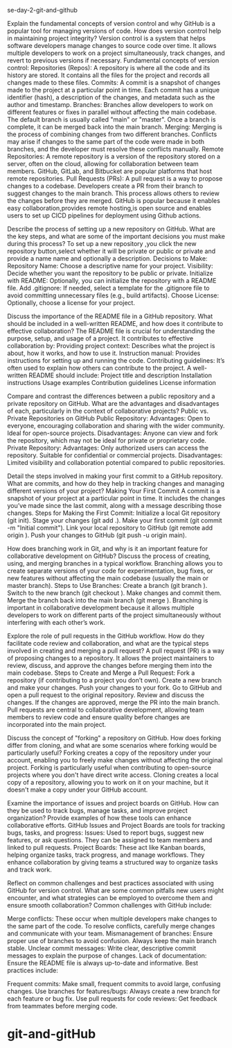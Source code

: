   se-day-2-git-and-github

Explain the fundamental concepts of version control and why GitHub is a popular tool for managing versions of code. How does version control help in maintaining project integrity?
Version control is a system that helps software developers manage changes to source code over time. It allows multiple developers to work on a project simultaneously, track changes, and revert to previous versions if necessary. Fundamental concepts of version control:
Repositories (Repos): A repository is where all the code and its history are stored. It contains all the files for the project and records all changes made to these files.
Commits: A commit is a snapshot of changes made to the project at a particular point in time. Each commit has a unique identifier (hash), a description of the changes, and metadata such as the author and timestamp.
Branches: Branches allow developers to work on different features or fixes in parallel without affecting the main codebase. The default branch is usually called "main" or "master". Once a branch is complete, it can be merged back into the main branch.
Merging: Merging is the process of combining changes from two different branches. Conflicts may arise if changes to the same part of the code were made in both branches, and the developer must resolve these conflicts manually.
Remote Repositories: A remote repository is a version of the repository stored on a server, often on the cloud, allowing for collaboration between team members. GitHub, GitLab, and Bitbucket are popular platforms that host remote repositories.
Pull Requests (PRs): A pull request is a way to propose changes to a codebase. Developers create a PR from their branch to suggest changes to the main branch. This process allows others to review the changes before they are merged.
GitHub is popular because it enables easy collaboration,provides remote hosting,is open source and enables users to set up CICD pipelines for deployment using Github actions.

Describe the process of setting up a new repository on GitHub. What are the key steps, and what are some of the important decisions you must make during this process?
To set up a new repository ,you click the new repository button,select whether it will be private or public or private and provide a name name and optionally a description.
Decisions to Make:
Repository Name: Choose a descriptive name for your project.
Visibility: Decide whether you want the repository to be public or private.
Initialize with README: Optionally, you can initialize the repository with a README file.
Add .gitignore: If needed, select a template for the .gitignore file to avoid committing unnecessary files (e.g., build artifacts).
Choose License: Optionally, choose a license for your project.

Discuss the importance of the README file in a GitHub repository. What should be included in a well-written README, and how does it contribute to effective collaboration?
The README file is crucial for understanding the purpose, setup, and usage of a project. It contributes to effective collaboration by:
Providing project context: Describes what the project is about, how it works, and how to use it.
Instruction manual: Provides instructions for setting up and running the code.
Contributing guidelines: It’s often used to explain how others can contribute to the project. A well-written README should include:
Project title and description
Installation instructions
Usage examples
Contribution guidelines
License information

Compare and contrast the differences between a public repository and a private repository on GitHub. What are the advantages and disadvantages of each, particularly in the context of collaborative projects?
Public vs. Private Repositories on GitHub
Public Repository:
Advantages: Open to everyone, encouraging collaboration and sharing with the wider community. Ideal for open-source projects.
Disadvantages: Anyone can view and fork the repository, which may not be ideal for private or proprietary code.
Private Repository:
Advantages: Only authorized users can access the repository. Suitable for confidential or commercial projects.
Disadvantages: Limited visibility and collaboration potential compared to public repositories.

Detail the steps involved in making your first commit to a GitHub repository. What are commits, and how do they help in tracking changes and managing different versions of your project?
Making Your First Commit
A commit is a snapshot of your project at a particular point in time. It includes the changes you’ve made since the last commit, along with a message describing those changes.
Steps for Making the First Commit:
Initialize a local Git repository (git init).
Stage your changes (git add .).
Make your first commit (git commit -m "Initial commit").
Link your local repository to GitHub (git remote add origin <repository-url>).
Push your changes to GitHub (git push -u origin main).

How does branching work in Git, and why is it an important feature for collaborative development on GitHub? Discuss the process of creating, using, and merging branches in a typical workflow.
Branching allows you to create separate versions of your code for experimentation, bug fixes, or new features without affecting the main codebase (usually the main or master branch).
Steps to Use Branches:
Create a branch (git branch <branch-name>).
Switch to the new branch (git checkout <branch-name>).
Make changes and commit them.
Merge the branch back into the main branch (git merge <branch-name>).
Branching is important in collaborative development because it allows multiple developers to work on different parts of the project simultaneously without interfering with each other’s work.

Explore the role of pull requests in the GitHub workflow. How do they facilitate code review and collaboration, and what are the typical steps involved in creating and merging a pull request?
A pull request (PR) is a way of proposing changes to a repository. It allows the project maintainers to review, discuss, and approve the changes before merging them into the main codebase.
Steps to Create and Merge a Pull Request:
Fork a repository (if contributing to a project you don’t own).
Create a new branch and make your changes.
Push your changes to your fork.
Go to GitHub and open a pull request to the original repository.
Review and discuss the changes.
If the changes are approved, merge the PR into the main branch.
Pull requests are central to collaborative development, allowing team members to review code and ensure quality before changes are incorporated into the main project.

Discuss the concept of "forking" a repository on GitHub. How does forking differ from cloning, and what are some scenarios where forking would be particularly useful?
Forking creates a copy of the repository under your account, enabling you to freely make changes without affecting the original project. Forking is particularly useful when contributing to open-source projects where you don't have direct write access.
Cloning creates a local copy of a repository, allowing you to work on it on your machine, but it doesn't make a copy under your GitHub account.

Examine the importance of issues and project boards on GitHub. How can they be used to track bugs, manage tasks, and improve project organization? Provide examples of how these tools can enhance collaborative efforts.
GitHub Issues and Project Boards are tools for tracking bugs, tasks, and progress:
Issues: Used to report bugs, suggest new features, or ask questions. They can be assigned to team members and linked to pull requests.
Project Boards: These act like Kanban boards, helping organize tasks, track progress, and manage workflows.
They enhance collaboration by giving teams a structured way to organize tasks and track work.

Reflect on common challenges and best practices associated with using GitHub for version control. What are some common pitfalls new users might encounter, and what strategies can be employed to overcome them and ensure smooth collaboration?
Common challenges with GitHub include:

Merge conflicts: These occur when multiple developers make changes to the same part of the code. To resolve conflicts, carefully merge changes and communicate with your team.
Mismanagement of branches: Ensure proper use of branches to avoid confusion. Always keep the main branch stable.
Unclear commit messages: Write clear, descriptive commit messages to explain the purpose of changes.
Lack of documentation: Ensure the README file is always up-to-date and informative.
Best practices include:

Frequent commits: Make small, frequent commits to avoid large, confusing changes.
Use branches for features/bugs: Always create a new branch for each feature or bug fix.
Use pull requests for code reviews: Get feedback from teammates before merging code.
# git-and-gitHub
